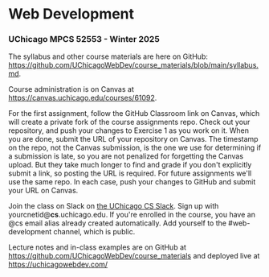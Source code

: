 # Web Development
### UChicago MPCS 52553 - Winter 2025

The syllabus and other course materials are here on GitHub: https://github.com/UChicagoWebDev/course_materials/blob/main/syllabus.md.

Course administration is on Canvas at https://canvas.uchicago.edu/courses/61092.

For the first assignment, follow the GitHub Classroom link on Canvas, which will create a private fork of the course assignments repo. Check out your repository, and push your changes to Exercise 1 as you work on it. When you are done, submit the URL of your repository on Canvas. The timestamp on the repo, not the Canvas submission, is the one we use for determining if a submission is late, so you are not penalized for forgetting the Canvas upload. But they take much longer to find and grade if you  don't explicitly submit a link, so posting the URL is required. For future assignments we'll use the same repo. In each case, push your changes to GitHub and submit your URL on Canvas.

Join the class on Slack on [the UChicago CS Slack](https://cs-uchicago.slack.com). Sign up with yourcnetid@**cs**.uchicago.edu. If you're enrolled in the course, you have an @cs email alias already created automatically. Add yourself to the #web-development channel, which is public.

Lecture notes and in-class examples are on GitHub at https://github.com/UChicagoWebDev/course_materials and deployed live at https://uchicagowebdev.com/
